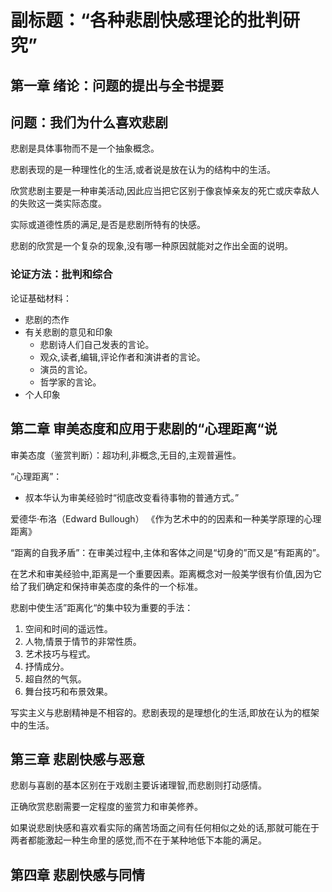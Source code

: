 # 副标题：“各种悲剧快感理论的批判研究”

## 第一章 绪论：问题的提出与全书提要

## 问题：我们为什么喜欢悲剧

悲剧是具体事物而不是一个抽象概念。

悲剧表现的是一种理性化的生活,或者说是放在认为的结构中的生活。

欣赏悲剧主要是一种审美活动,因此应当把它区别于像哀悼亲友的死亡或庆幸敌人的失败这一类实际态度。

实际或道德性质的满足,是否是悲剧所特有的快感。

悲剧的欣赏是一个复杂的现象,没有哪一种原因就能对之作出全面的说明。

### 论证方法：批判和综合

论证基础材料：

* 悲剧的杰作
* 有关悲剧的意见和印象
  * 悲剧诗人们自己发表的言论。
  * 观众,读者,编辑,评论作者和演讲者的言论。
  * 演员的言论。
  * 哲学家的言论。
* 个人印象

## 第二章 审美态度和应用于悲剧的“心理距离“说

审美态度（鉴赏判断）：超功利,非概念,无目的,主观普遍性。

“心理距离”：

* 叔本华认为审美经验时“彻底改变看待事物的普通方式。”

爱德华·布洛（Edward Bullough） 《作为艺术中的的因素和一种美学原理的心理距离》

“距离的自我矛盾”：在审美过程中,主体和客体之间是“切身的”而又是“有距离的”。

在艺术和审美经验中,距离是一个重要因素。距离概念对一般美学很有价值,因为它给了我们确定和保持审美态度的条件的一个标准。

悲剧中使生活”距离化“的集中较为重要的手法：

1. 空间和时间的遥远性。
2. 人物,情景于情节的非常性质。
3. 艺术技巧与程式。
4. 抒情成分。
5. 超自然的气氛。
6. 舞台技巧和布景效果。

写实主义与悲剧精神是不相容的。悲剧表现的是理想化的生活,即放在认为的框架中的生活。

## 第三章 悲剧快感与恶意

悲剧与喜剧的基本区别在于戏剧主要诉诸理智,而悲剧则打动感情。

正确欣赏悲剧需要一定程度的鉴赏力和审美修养。

如果说悲剧快感和喜欢看实际的痛苦场面之间有任何相似之处的话,那就可能在于两者都能激起一种生命里的感觉,而不在于某种地低下本能的满足。

## 第四章 悲剧快感与同情
